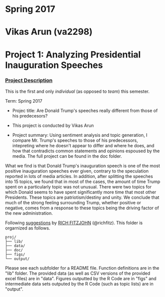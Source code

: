 
# Spring 2017
# Vikas Arun (va2298)
# Project 1: Analyzing Presidential Inauguration Speeches

### [Project Description](doc/)
This is the first and only *individual* (as opposed to *team*) this semester. 

Term: Spring 2017

+ Projec title: Are Donald Trump's speeches really different from those of his predecesors?
+ This project is conducted by Vikas Arun

+ Project summary: Using sentiment analysis and topic generation, I compare Mr. Trump's speeches to those of his predecessors, intepreting where he doesn't appear to differ and where he does, and how that contradicts common statements and opinions espoused by the media. The full project can be found in the doc folder.

What we find is that Donald Trump's inauguration speech is one of the most positive inauguration speeches ever given, contrary to the speculation reported in lots of media articles. In addition, after splitting the speeches into 15 topics, we found that in most of the cases, the amount of time Trump spent on a particularly topic was not unusual. There were two topics for which Donald seems to have spent significantly more time that most other Presidents. These topics are patriotism/destiny and unity. We conclude that much of the strong feeling surrounding Trump, whether positive or negative, comes from a response to these topics being the driving factor of the new administration.

Following [suggestions](http://nicercode.github.io/blog/2013-04-05-projects/) by [RICH FITZJOHN](http://nicercode.github.io/about/#Team) (@richfitz). This folder is orgarnized as follows.

```
proj/
├── lib/
├── data/
├── doc/
├── figs/
└── output/
```

Please see each subfolder for a README file. Function definitions are in the "lib" folder. The provided data (as well as CSV versions of the provided excel files) are in "data". Figures outputted by the R Code are in "figs" and intermediate data sets outputed by the R Code (such as topic lists) are in "output".
